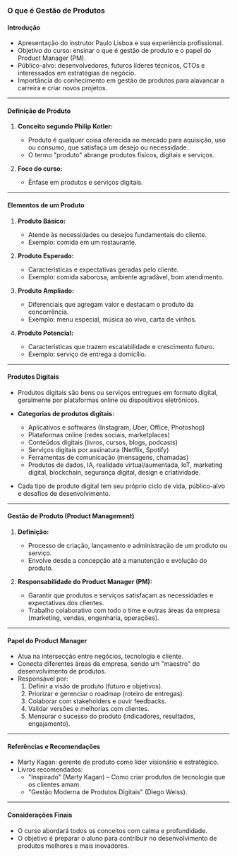### O que é Gestão de Produtos

#### Introdução

- Apresentação do instrutor Paulo Lisboa e sua experiência profissional.
- Objetivo do curso: ensinar o que é gestão de produto e o papel do Product Manager (PM).
- Público-alvo: desenvolvedores, futuros líderes técnicos, CTOs e interessados em estratégias de negócio.
- Importância do conhecimento em gestão de produtos para alavancar a carreira e criar novos projetos.

---

#### Definição de Produto

1. **Conceito segundo Philip Kotler:**

   - Produto é qualquer coisa oferecida ao mercado para aquisição, uso ou consumo, que satisfaça um desejo ou necessidade.
   - O termo "produto" abrange produtos físicos, digitais e serviços.

2. **Foco do curso:**
   - Ênfase em produtos e serviços digitais.

---

#### Elementos de um Produto

1. **Produto Básico:**

   - Atende às necessidades ou desejos fundamentais do cliente.
   - Exemplo: comida em um restaurante.

2. **Produto Esperado:**

   - Características e expectativas geradas pelo cliente.
   - Exemplo: comida saborosa, ambiente agradável, bom atendimento.

3. **Produto Ampliado:**

   - Diferenciais que agregam valor e destacam o produto da concorrência.
   - Exemplo: menu especial, música ao vivo, carta de vinhos.

4. **Produto Potencial:**
   - Características que trazem escalabilidade e crescimento futuro.
   - Exemplo: serviço de entrega a domicílio.

---

#### Produtos Digitais

- Produtos digitais são bens ou serviços entregues em formato digital, geralmente por plataformas online ou dispositivos eletrônicos.
- **Categorias de produtos digitais:**

  - Aplicativos e softwares (Instagram, Uber, Office, Photoshop)
  - Plataformas online (redes sociais, marketplaces)
  - Conteúdos digitais (livros, cursos, blogs, podcasts)
  - Serviços digitais por assinatura (Netflix, Spotify)
  - Ferramentas de comunicação (mensagens, chamadas)
  - Produtos de dados, IA, realidade virtual/aumentada, IoT, marketing digital, blockchain, segurança digital, design e criatividade.

- Cada tipo de produto digital tem seu próprio ciclo de vida, público-alvo e desafios de desenvolvimento.

---

#### Gestão de Produto (Product Management)

1. **Definição:**

   - Processo de criação, lançamento e administração de um produto ou serviço.
   - Envolve desde a concepção até a manutenção e evolução do produto.

2. **Responsabilidade do Product Manager (PM):**
   - Garantir que produtos e serviços satisfaçam as necessidades e expectativas dos clientes.
   - Trabalho colaborativo com todo o time e outras áreas da empresa (marketing, vendas, engenharia, operações).

---

#### Papel do Product Manager

- Atua na intersecção entre negócios, tecnologia e cliente.
- Conecta diferentes áreas da empresa, sendo um "maestro" do desenvolvimento de produtos.
- Responsável por:
  1. Definir a visão de produto (futuro e objetivos).
  2. Priorizar e gerenciar o roadmap (roteiro de entregas).
  3. Colaborar com stakeholders e ouvir feedbacks.
  4. Validar versões e melhorias com clientes.
  5. Mensurar o sucesso do produto (indicadores, resultados, engajamento).

---

#### Referências e Recomendações

- Marty Kagan: gerente de produto como líder visionário e estratégico.
- Livros recomendados:
  - "Inspirado" (Marty Kagan) – Como criar produtos de tecnologia que os clientes amam.
  - "Gestão Moderna de Produtos Digitais" (Diego Weiss).

---

#### Considerações Finais

- O curso abordará todos os conceitos com calma e profundidade.
- O objetivo é preparar o aluno para contribuir no desenvolvimento de produtos melhores e mais inovadores.
